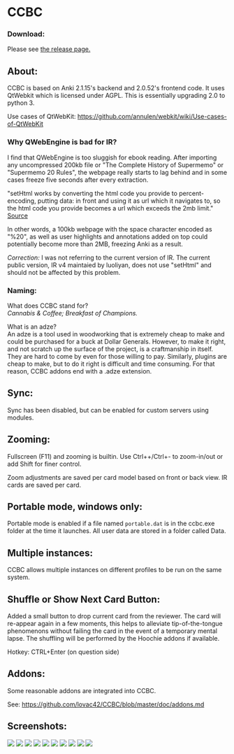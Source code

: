 # CCBC

### Download:
Please see <a href="https://github.com/lovac42/CCBC/releases">the release page.</a>

## About:
CCBC is based on Anki 2.1.15's backend and 2.0.52's frontend code. It uses QtWebkit which is licensed under AGPL. This is essentially upgrading 2.0 to python 3.

Use cases of QtWebKit: https://github.com/annulen/webkit/wiki/Use-cases-of-QtWebKit

### Why QWebEngine is bad for IR?
I find that QWebEngine is too sluggish for ebook reading. After importing any uncompressed 200kb file or "The Complete History of Supermemo" or "Supermemo 20 Rules", the webpage really starts to lag behind and in some cases freeze five seconds after every extraction.

"setHtml works by converting the html code you provide to percent-encoding, putting data: in front and using it as url which it navigates to, so the html code you provide becomes a url which exceeds the 2mb limit." <a href="https://bugreports.qt.io/browse/QTBUG-59369?focusedCommentId=352654&page=com.atlassian.jira.plugin.system.issuetabpanels%3Acomment-tabpanel#comment-352654">Source</a>

In other words, a 100kb webpage with the space character encoded as "%20", as well as user highlights and annotations added on top could potentially become more than 2MB, freezing Anki as a result.

<i>Correction:</i> I was not referring to the current version of IR. The current public version, IR v4 maintaied by luoliyan, does not use "setHtml" and should not be affected by this problem.


### Naming:
What does CCBC stand for?  
<i>Cannabis & Coffee; Breakfast of Champions.</i>  

What is an adze?  
An adze is a tool used in woodworking that is extremely cheap to make and could be purchased for a buck at Dollar Generals. However, to make it right, and not scratch up the surface of the project, is a craftmanship in itself. They are hard to come by even for those willing to pay. Similarly, plugins are cheap to make, but to do it right is difficult and time consuming. For that reason, CCBC addons end with a .adze extension.

## Sync:
Sync has been disabled, but can be enabled for custom servers using modules.


## Zooming:
Fullscreen (F11) and zooming is builtin. Use Ctrl++/Ctrl+- to zoom-in/out or add Shift for finer control.  

Zoom adjustments are saved per card model based on front or back view. IR cards are saved per card.

## Portable mode, windows only:
Portable mode is enabled if a file named `portable.dat` is in the ccbc.exe folder at the time it launches. All user data are stored in a folder called Data.

## Multiple instances:
CCBC allows multiple instances on different profiles to be run on the same system.

## Shuffle or Show Next Card Button:
Added a small button to drop current card from the reviewer. The card will re-appear again in a few moments, this helps to alleviate tip-of-the-tongue phenomenons without failing the card in the event of a temporary mental lapse. The shuffling will be performed by the Hoochie addons if available.

Hotkey: CTRL+Enter (on question side)


## Addons:
Some reasonable addons are integrated into CCBC.

See: https://github.com/lovac42/CCBC/blob/master/doc/addons.md


## Screenshots:

<img src="https://github.com/lovac42/CCBC/blob/master/screenshots/Clipboard-1.png?raw=true">  

<img src="https://github.com/lovac42/CCBC/blob/master/screenshots/Clipboard-2.png?raw=true">  

<img src="https://github.com/lovac42/CCBC/blob/master/screenshots/Clipboard-3.png?raw=true">  

<img src="https://github.com/lovac42/CCBC/blob/master/screenshots/Clipboard-4.png?raw=true">  

<img src="https://github.com/lovac42/CCBC/blob/master/screenshots/nm_heatmap.png?raw=true">  

<img src="https://github.com/lovac42/CCBC/blob/master/screenshots/slackware.png?raw=true">  

<img src="https://github.com/lovac42/CCBC/blob/master/screenshots/debian.png?raw=true">  

<img src="https://github.com/lovac42/CCBC/blob/master/screenshots/orange_pi.png?raw=true">  

<img src="https://github.com/lovac42/CCBC/blob/master/screenshots/orange_pi2.png?raw=true">  


<img src="https://github.com/lovac42/CCBC/blob/master/screenshots/2021ccbc.png?raw=true">  

